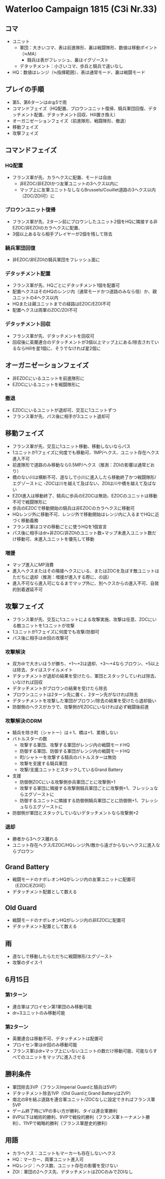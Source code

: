 # Waterloo Campaign 1815 (C3i Nr.33)

## コマ
- ユニット
  - 軍団：大きいコマ、表は前進隊形、裏は戦闘隊形、数値は移動ポイント（≒MA）
    - 騎兵は表がフレッシュ、裏はイグゾースト
  - デタッチメント：小さいコマ、歩兵と騎兵で違いなし
- HQ：数値はレンジ（≒指揮範囲）、表は通常モード、裏は戦闘モード

## プレイの手順
- 第5、第6ターンはdr≧5で雨
- コマンドフェイズ（HQ配置、ブロウンユニット復帰、騎兵軍団回復、デタッチメント配置、デタッチメント回収、Hill置き換え）
- オーガニゼーションフェイズ（前進隊形、戦闘隊形、撤退）
- 移動フェイズ
- 攻撃フェイズ

## コマンドフェイズ
### HQ配置
- フランス軍が先、カラヘクスに配置、モードは自由
  - 非EZOC/非EZOIかつ友軍ユニットの3ヘクス以内に
  - マップ上に友軍ユニットなしならBrussels/Couillet道路の3ヘクス以内（ZOC/ZOI可）に

### ブロウンユニット復帰
- フランス軍が先、2ターン前にブロウンしたユニット2個をHQに隣接する非EZOC/非EZOIのカラヘクスに配置、
- 3個以上あるなら相手プレイヤーが2個を残して除去

### 騎兵軍団回復
- 非EZOC/非EZOIの騎兵軍団をフレッシュ面に

### デタッチメント配置
- フランス軍が先、HQごとにデタッチメント1個を配置可
- 配置ヘクスはそのHQのレンジ内（通常モードかつ道路のみなら倍）か、親ユニットの4ヘクス以内
- HQまたは親ユニットまでの経路はEZOC/EZOI不可
- 配置ヘクスは両軍のZOC/ZOI不可

### デタッチメント回収
- フランス軍が先、デタッチメントを回収可
- 回収後に英蘭連合のデタッチメントが3個以上マップ上にある/除去されているならHillを星1個に、そうでなければ星2個に

## オーガニゼーションフェイズ
- 非EZOCにいるユニットを前進隊形に
- EZOCにいるユニットを戦闘隊形に

### 撤退
- EZOCにいるユニットが退却可、交互に1ユニットずつ
- フランス軍が先、パス後に相手が3ユニット退却可

## 移動フェイズ
- フランス軍が先、交互に1ユニット移動、移動しないならパス
- 1ユニットが1フェイズに何度でも移動可、1MP/ヘクス、ユニット存在ヘクス進入不可
- 前進隊形で道路のみ移動なら0.5MP/ヘクス（推測：ZOIの影響は通常どおり）
- 橋のない川は横断不可、道なしで小川に進入したら移動終了かつ戦闘隊形/エグゾーストに
-ZOCは川を越えて及ばない、ZOIは川や橋を越えて及ばない
- EZOI進入は移動終了、騎兵に歩兵のEZOCは無効、EZOCのユニットは移動不可で戦闘隊形に
- 歩兵のEZOCで移動開始の騎兵は非EZOCのカラヘクスに移動可
- HQレンジ外に移動不可、レンジ外で移動開始はレンジ内に入るまでHQに近づく移動義務
- フランス軍はコマの移動ごとに使うHQを1個宣言
- パス後に相手はdr+非ZOC/非ZOIのユニット数+マップ未進入ユニット数だけ移動可、未進入ユニットを優先して移動


### 増援
- マップ進入にMP消費
- 進入ヘクスまたはその隣接ヘクスにいる、またはZOCを及ぼす敵ユニットはただちに退却（推測：増援が進入する際に、の話）
- 進入不可なら進入可になるまでマップ外に、別ヘクスからの進入不可、自発的到着遅延不可

## 攻撃フェイズ
- フランス軍が先、交互に1ユニットによる攻撃実施、攻撃は任意、ZOCにいる敵ユニットを1ユニットが攻撃
- 1ユニットが1フェイズに何度でも攻撃/防御可
- パス後に相手はdr回の攻撃可

### 攻撃解決
- 双方drで大きいほうが勝ち、+1～+2は退却、+3～+4ならブロウン、+5以上は除去、タイはステイルメイト
- デタッチメントが退却の結果を受けたら、軍団とスタックしていれば除去、いなければ回収
- デタッチメントがブロウンの結果を受けたら除去
- ブロウンユニットは2ターン先に置く、2ターン先がなければ除去
- デタッチメントを攻撃した軍団がブロウン/除去の結果を受けたら退却扱い
- 防御側のヘクスがカラで、攻撃側がEZOCにいなければ必ず戦闘後前進

### 攻撃解決のDRM
- 騎兵を除き町（シャトー）は＋1、橋は+1、累積しない
- バトルスターの数
  - 攻撃する軍団、攻撃する軍団がレンジ内の戦闘モードHQ
  - 防御する軍団、防御する軍団がレンジ内の戦闘モードHQ
  - 町/シャトーを攻撃する騎兵のバトルスターは無効
  - 攻撃を支援する騎兵軍団
  - 攻撃/支援ユニットとスタックしているGrand Battery
- 支援
  - 防御側ZOCにいる攻撃側歩兵軍団ごとに攻撃側+1
  - 攻撃する軍団に隣接する攻撃側騎兵軍団ごとに攻撃側+1、フレッシュならエグゾーストに
  - 防御するユニットに隣接する防御側騎兵軍団ごとに防御側+1、フレッシュならエグゾーストに
- 防御側が軍団とスタックしていないデタッチメントなら攻撃側+2

### 退却
- 勝者から3ヘクス離れる
- ユニット存在ヘクス/EZOC/HQレンジ外/敵から遠ざからないヘクスに進入ならブロウン

## Grand Battery
- 戦闘モードのナポレオンHQがレンジ内の友軍ユニットに配置可（EZOC/EZOI可）
- デタッチメント配置として数える

## Old Guard
- 戦闘モードのナポレオンHQがレンジ内の非EZOCに配置可
- デタッチメント配置として数える

## 雨
- 道なしで移動したらただちに戦闘隊形/エグゾースト
- 攻撃のダイス-1

## 6月15日
### 第1ターン
- 連合軍はプロイセン第1軍団のみ移動可能
- dr+3ユニットのみ移動可能
### 第2ターン
- 英蘭連合は移動不可、デタッチメントは配置可
- プロイセン軍はdr回のみ移動可能
- フランス軍はdr+マップ上にいないユニットの数だけ移動可能、可能ならすべてのユニットをマップに進入させる

## 勝利条件
- 軍団除去3VP（フランスImperial Guardと騎兵は5VP）
- デタッチメント除去1VP（Old GuardとGrand Batteryは2VP）
- 南北のBを結ぶ道路を連合軍ユニット/ZOCなしに設定できればフランス軍5VP
- ゲーム終了時にVPの多い方が勝利、タイは連合軍勝利
- 8VP以下は戦術的勝利、9VPで戦役的勝利（フランス軍トーナメント勝利）、11VPで戦略的勝利（フランス軍歴史的勝利）

## 用語
- カラヘクス：ユニットもマーカーも存在しないヘクス
- HQ：マーカー、両軍ユニット進入可
- HQレンジ：ヘクス数、ユニット存在の影響を受けない
- ZOI：軍団の2ヘクス先、デタッチメントはZOCのみでZOIなし
